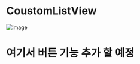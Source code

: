 # CoustomListView
![image](https://user-images.githubusercontent.com/74279319/188217745-a0c2738e-efb1-47b4-b592-4ae41c7af869.png)
# 여기서 버튼 기능 추가 할 예정
